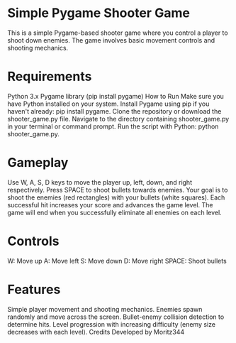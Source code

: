 # Simple Pygame Shooter Game
This is a simple Pygame-based shooter game where you control a player to shoot down enemies. The game involves basic movement controls and shooting mechanics.

# Requirements
Python 3.x
Pygame library (pip install pygame)
How to Run
Make sure you have Python installed on your system.
Install Pygame using pip if you haven't already: pip install pygame.
Clone the repository or download the shooter_game.py file.
Navigate to the directory containing shooter_game.py in your terminal or command prompt.
Run the script with Python: python shooter_game.py.
# Gameplay
Use W, A, S, D keys to move the player up, left, down, and right respectively.
Press SPACE to shoot bullets towards enemies.
Your goal is to shoot the enemies (red rectangles) with your bullets (white squares).
Each successful hit increases your score and advances the game level.
The game will end when you successfully eliminate all enemies on each level.
# Controls
W: Move up
A: Move left
S: Move down
D: Move right
SPACE: Shoot bullets
# Features
Simple player movement and shooting mechanics.
Enemies spawn randomly and move across the screen.
Bullet-enemy collision detection to determine hits.
Level progression with increasing difficulty (enemy size decreases with each level).
Credits
Developed by Moritz344
